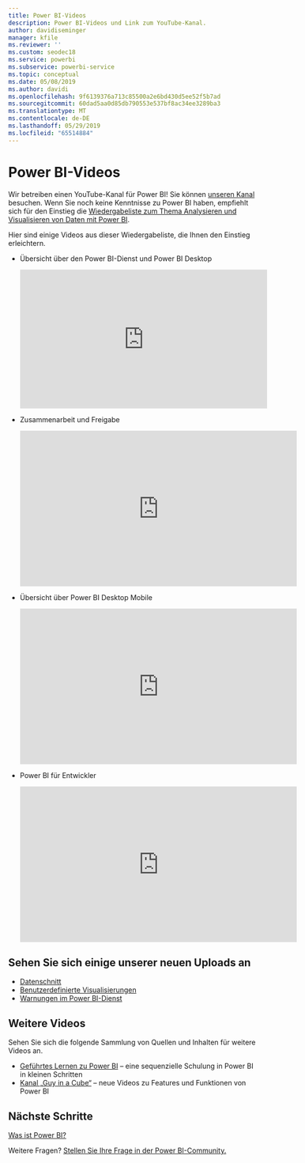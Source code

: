 ```yaml
---
title: Power BI-Videos
description: Power BI-Videos und Link zum YouTube-Kanal.
author: davidiseminger
manager: kfile
ms.reviewer: ''
ms.custom: seodec18
ms.service: powerbi
ms.subservice: powerbi-service
ms.topic: conceptual
ms.date: 05/08/2019
ms.author: davidi
ms.openlocfilehash: 9f6139376a713c85500a2e6bd430d5ee52f5b7ad
ms.sourcegitcommit: 60dad5aa0d85db790553e537bf8ac34ee3289ba3
ms.translationtype: MT
ms.contentlocale: de-DE
ms.lasthandoff: 05/29/2019
ms.locfileid: "65514884"
---
```

# <a name="power-bi-videos"></a>Power BI-Videos
Wir betreiben einen YouTube-Kanal für Power BI! Sie können [unseren Kanal](https://www.youtube.com/user/mspowerbi/videos) besuchen. Wenn Sie noch keine Kenntnisse zu Power BI haben, empfiehlt sich für den Einstieg die [Wiedergabeliste zum Thema Analysieren und Visualisieren von Daten mit Power BI](https://www.youtube.com/playlist?list=PL1N57mwBHtN0JFoKSR0n-tBkUJHeMP2cP).

Hier sind einige Videos aus dieser Wiedergabeliste, die Ihnen den Einstieg erleichtern.

* Übersicht über den Power BI-Dienst und Power BI Desktop
  
  <iframe width="500" height="281" src="https://www.youtube.com/embed/l2wy4XgQIu0" frameborder="0" allowfullscreen></iframe>
* Zusammenarbeit und Freigabe
  
  <iframe width="560" height="315" src="https://www.youtube.com/embed/5DABLeJzQYM" frameborder="0" allow="autoplay; encrypted-media" allowfullscreen></iframe>
* Übersicht über Power BI Desktop Mobile
  
  <iframe width="560" height="315" src="https://www.youtube.com/embed/07uBWhaCo78" frameborder="0" allow="autoplay; encrypted-media" allowfullscreen></iframe>

* Power BI für Entwickler
  <iframe width="560" height="315" src="https://www.youtube.com/embed/47uXJW1GIUY" frameborder="0" allow="autoplay; encrypted-media" allowfullscreen></iframe>  

## <a name="watch-some-of-our-new-uploads"></a>Sehen Sie sich einige unserer neuen Uploads an
* [Datenschnitt](https://youtu.be/V7i82ZZm0vw)
* [Benutzerdefinierte Visualisierungen](https://youtu.be/d-rXAJ3_uAo)
* [Warnungen im Power BI-Dienst](https://youtu.be/JbL2-HJ8clE)

## <a name="more-videos"></a>Weitere Videos
Sehen Sie sich die folgende Sammlung von Quellen und Inhalten für weitere Videos an.

* [Geführtes Lernen zu Power BI](https://powerbi.microsoft.com/guided-learning/) – eine sequenzielle Schulung in Power BI in kleinen Schritten
* [Kanal „Guy in a Cube“](https://www.youtube.com/channel/UCFp1vaKzpfvoGai0vE5VJ0w) – neue Videos zu Features und Funktionen von Power BI

## <a name="next-steps"></a>Nächste Schritte
[Was ist Power BI?](power-bi-overview.md)

Weitere Fragen? [Stellen Sie Ihre Frage in der Power BI-Community.](http://community.powerbi.com/)

